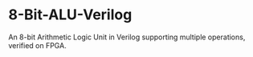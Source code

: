 # 8-Bit-ALU-Verilog
An 8-bit Arithmetic Logic Unit in Verilog supporting multiple operations, verified on FPGA.
